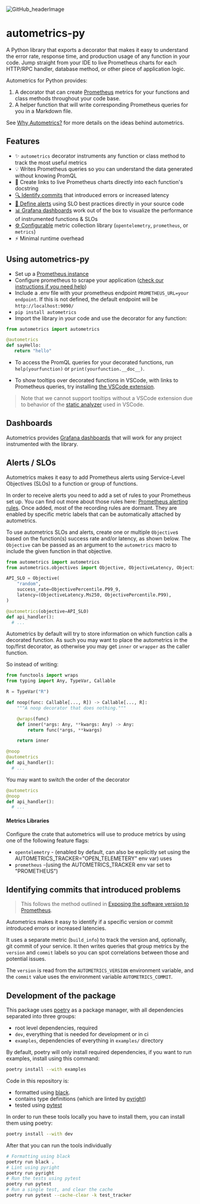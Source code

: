 ![GitHub_headerImage](https://user-images.githubusercontent.com/3262610/221191767-73b8a8d9-9f8b-440e-8ab6-75cb3c82f2bc.png)

# autometrics-py

A Python library that exports a decorator that makes it easy to understand the error rate, response time, and production usage of any function in your code. Jump straight from your IDE to live Prometheus charts for each HTTP/RPC handler, database method, or other piece of application logic.

Autometrics for Python provides:

1. A decorator that can create [Prometheus](https://prometheus.io/) metrics for your functions and class methods throughout your code base.
2. A helper function that will write corresponding Prometheus queries for you in a Markdown file.

See [Why Autometrics?](https://github.com/autometrics-dev#why-autometrics) for more details on the ideas behind autometrics.

## Features

- ✨ `autometrics` decorator instruments any function or class method to track the
  most useful metrics
- 💡 Writes Prometheus queries so you can understand the data generated without
  knowing PromQL
- 🔗 Create links to live Prometheus charts directly into each function's docstring
- [🔍 Identify commits](#identifying-commits-that-introduced-problems) that introduced errors or increased latency
- [🚨 Define alerts](#alerts--slos) using SLO best practices directly in your source code
- [📊 Grafana dashboards](#dashboards) work out of the box to visualize the performance of instrumented functions & SLOs
- [⚙️ Configurable](#metrics-libraries) metric collection library (`opentelemetry`, `prometheus`, or `metrics`)
- ⚡ Minimal runtime overhead

## Using autometrics-py

- Set up a [Prometheus instance](https://prometheus.io/download/)
- Configure prometheus to scrape your application ([check our instructions if you need help](https://github.com/autometrics-dev#5-configuring-prometheus))
- Include a .env file with your prometheus endpoint `PROMETHEUS_URL=your endpoint`. If this is not defined, the default endpoint will be `http://localhost:9090/`
- `pip install autometrics`
- Import the library in your code and use the decorator for any function:

```py
from autometrics import autometrics

@autometrics
def sayHello:
   return "hello"

```

- To access the PromQL queries for your decorated functions, run `help(yourfunction)` or `print(yourfunction.__doc__)`.

- To show tooltips over decorated functions in VSCode, with links to Prometheus queries, try installing [the VSCode extension](https://marketplace.visualstudio.com/items?itemName=Fiberplane.autometrics).

> Note that we cannot support tooltips without a VSCode extension due to behavior of the [static analyzer](https://github.com/davidhalter/jedi/issues/1921) used in VSCode.

## Dashboards

Autometrics provides [Grafana dashboards](https://github.com/autometrics-dev/autometrics-shared#dashboards) that will work for any project instrumented with the library.

## Alerts / SLOs

Autometrics makes it easy to add Prometheus alerts using Service-Level Objectives (SLOs) to a function or group of functions.

In order to receive alerts you need to add a set of rules to your Prometheus set up. You can find out more about those rules here: [Prometheus alerting rules](https://github.com/autometrics-dev/autometrics-shared#prometheus-recording--alerting-rules). Once added, most of the recording rules are dormant. They are enabled by specific metric labels that can be automatically attached by autometrics.

To use autometrics SLOs and alerts, create one or multiple `Objective`s based on the function(s) success rate and/or latency, as shown below. The `Objective` can be passed as an argument to the `autometrics` macro to include the given function in that objective.

```python
from autometrics import autometrics
from autometrics.objectives import Objective, ObjectiveLatency, ObjectivePercentile

API_SLO = Objective(
    "random",
    success_rate=ObjectivePercentile.P99_9,
    latency=(ObjectiveLatency.Ms250, ObjectivePercentile.P99),
)

@autometrics(objective=API_SLO)
def api_handler():
  # ...
```

Autometrics by default will try to store information on which function calls a decorated function. As such you may want to place the autometrics in the top/first decorator, as otherwise you may get `inner` or `wrapper` as the caller function.

So instead of writing:

```py
from functools import wraps
from typing import Any, TypeVar, Callable

R = TypeVar("R")

def noop(func: Callable[..., R]) -> Callable[..., R]:
    """A noop decorator that does nothing."""

    @wraps(func)
    def inner(*args: Any, **kwargs: Any) -> Any:
        return func(*args, **kwargs)

    return inner

@noop
@autometrics
def api_handler():
  # ...
```

You may want to switch the order of the decorator

```py
@autometrics
@noop
def api_handler():
  # ...
```

#### Metrics Libraries

Configure the crate that autometrics will use to produce metrics by using one of the following feature flags:

- `opentelemetry` - (enabled by default, can also be explicitly set using the AUTOMETRICS_TRACKER="OPEN_TELEMETERY" env var) uses
- `prometheus` -(using the AUTOMETRICS_TRACKER env var set to "PROMETHEUS")

## Identifying commits that introduced problems

> This follows the method outlined in [Exposing the software version to Prometheus](https://www.robustperception.io/exposing-the-software-version-to-prometheus/).

Autometrics makes it easy to identify if a specific version or commit introduced errors or increased latencies.

It uses a separate metric (`build_info`) to track the version and, optionally, git commit of your service. It then writes queries that group metrics by the `version` and `commit` labels so you can spot correlations between those and potential issues.

The `version` is read from the `AUTOMETRICS_VERSION` environment variable, and the `commit` value uses the environment variable `AUTOMETRICS_COMMIT`.

## Development of the package

This package uses [poetry](https://python-poetry.org) as a package manager, with all dependencies separated into three groups:

- root level dependencies, required
- `dev`, everything that is needed for development or in ci
- `examples`, dependencies of everything in `examples/` directory

By default, poetry will only install required dependencies, if you want to run examples, install using this command:

```sh
poetry install --with examples
```

Code in this repository is:

- formatted using [black](https://black.readthedocs.io/en/stable/).
- contains type definitions (which are linted by [pyright](https://microsoft.github.io/pyright/))
- tested using [pytest](https://docs.pytest.org/)

In order to run these tools locally you have to install them, you can install them using poetry:

```sh
poetry install --with dev
```

After that you can run the tools individually

```sh
# Formatting using black
poetry run black .
# Lint using pyright
poetry run pyright
# Run the tests using pytest
poetry run pytest
# Run a single test, and clear the cache
poetry run pytest --cache-clear -k test_tracker
```
